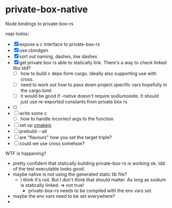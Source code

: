 # private-box-native

Node bindings to private-box-rs

napi todos:
 - [x] expose a c interface to private-box-rs
 - [x] use cbindgen
 - [x] sort out naming, dashes, low dashes
 - [x] get private box rs able to statically link. There's a way to check linked libs ldd?
   - [ ] how to build c deps form cargo. Ideally also supporting use with cross.
   - [ ] need to work out how to pass down project specific vars hopefully in the cargo.toml
   - [ ] it would be good if -native doesn't require sodiumoxide. It should just use re-exported constants from private box rs
 
 - [ ] 
 - [ ] write some c
   - [ ] how to handle incorrect args to the function
 - [ ] set up [cmakejs](https://stackoverflow.com/questions/31162438/how-can-i-build-rust-code-with-a-c-qt-cmake-project)
 - [ ] prebuild --all 
  - [ ] are "flavours" how you set the target triple?
 - [ ] could we use cross somehow? 

WTF is happening?
- pretty confident that statically building private-box-rs is working ok. ldd of the test executable looks good.
- maybe native is not using the generated static lib file?
  - I think it's not. But I don't _think_ that should matter. As long as sodium is statically linked. => not true!
    - private-box-rs needs to be compiled with the env vars set.
- maybe the env vars need to be set everywhere?
- 
